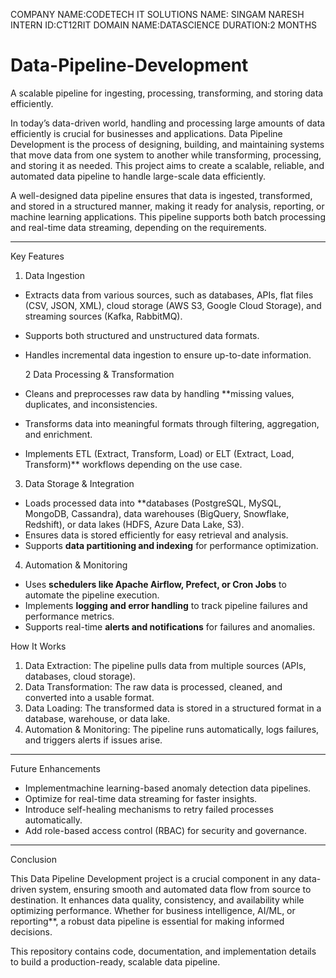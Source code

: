 COMPANY NAME:CODETECH IT SOLUTIONS
NAME: SINGAM NARESH
INTERN ID:CT12RIT
DOMAIN NAME:DATASCIENCE
DURATION:2 MONTHS

# Data-Pipeline-Development
 A scalable pipeline for ingesting, processing, transforming, and storing data efficiently.
 
In today’s data-driven world, handling and processing large amounts of data efficiently is crucial for businesses and applications. Data Pipeline Development is the process of designing, building, and maintaining systems that move data from one system to another while transforming, processing, and storing it as needed. This project aims to create a scalable, reliable, and automated data pipeline to handle large-scale data efficiently.  

A well-designed data pipeline ensures that data is ingested, transformed, and stored in a structured manner, making it ready for analysis, reporting, or machine learning applications. This pipeline supports both batch processing and real-time data streaming, depending on the requirements.  

---
Key Features  

1. Data Ingestion
- Extracts data from various sources, such as databases, APIs, flat files (CSV, JSON, XML), cloud storage (AWS S3, Google Cloud Storage), and streaming sources (Kafka, RabbitMQ).  
- Supports both structured and unstructured data formats.  
- Handles incremental data ingestion to ensure up-to-date information.  

  2 Data Processing & Transformation  
- Cleans and preprocesses raw data by handling **missing values, duplicates, and inconsistencies.  
- Transforms data into meaningful formats through filtering, aggregation, and enrichment.  
- Implements ETL (Extract, Transform, Load) or ELT (Extract, Load, Transform)** workflows depending on the use case.  

3. Data Storage & Integration 
- Loads processed data into **databases (PostgreSQL, MySQL, MongoDB, Cassandra), data warehouses (BigQuery, Snowflake, Redshift), or data lakes (HDFS, Azure Data Lake, S3).  
- Ensures data is stored efficiently for easy retrieval and analysis.  
- Supports **data partitioning and indexing** for performance optimization.  

4. Automation & Monitoring  
- Uses **schedulers like Apache Airflow, Prefect, or Cron Jobs** to automate the pipeline execution.  
- Implements **logging and error handling** to track pipeline failures and performance metrics.  
- Supports real-time **alerts and notifications** for failures and anomalies.  


How It Works  

1. Data Extraction: The pipeline pulls data from multiple sources (APIs, databases, cloud storage).  
2. Data Transformation: The raw data is processed, cleaned, and converted into a usable format.  
3. Data Loading: The transformed data is stored in a structured format in a database, warehouse, or data lake.  
4. Automation & Monitoring: The pipeline runs automatically, logs failures, and triggers alerts if issues arise.  

---

Future Enhancements  

- Implementmachine learning-based anomaly detection data pipelines.  
- Optimize for real-time data streaming for faster insights.  
- Introduce self-healing mechanisms to retry failed processes automatically.  
- Add role-based access control (RBAC) for security and governance.  

---

Conclusion  

This Data Pipeline Development project is a crucial component in any data-driven system, ensuring smooth and automated data flow from source to destination. It enhances data quality, consistency, and availability while optimizing performance. Whether for business intelligence, AI/ML, or reporting**, a robust data pipeline is essential for making informed decisions.  

This repository contains code, documentation, and implementation details to build a production-ready, scalable data pipeline.
